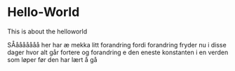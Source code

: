 # Hello-World
This is about the helloworld 

SÅååååååå her har æ mekka litt forandring fordi forandring fryder nu i disse dager hvor alt går fortere og forandring e den 
eneste konstanten i en verden som løper før den har lært å gå 
